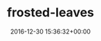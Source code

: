 ---
title:		"frosted-leaves"
type:		"photos"
mediatype:		"upload"
description:		"TBC"
date:		"2016-12-30 15:36:32+00:00"
album:		"nature"
filename:		"frosted-leaves.md"
series:		""
cl_public_id:		"nature/frosted-leaves"
cl_version:		1497005057
format:		"tiff"
bytes:		7016468
width:		2560
height:		1440
colours:
- "#C6BFE0"
- "#6F816E"
- "#2A3B26"
- "#6B7B4D"
- "#372224"
- "#566E4A"
- "#C5B077"
- "#7D826C"
- "#BDB574"
- "#323C33"
- "#795259"
- "#8F8B59"
- "#8B7A56"
- "#382532"
- "#80726D"
- "#343D23"
- "#868A57"
- "#3B3933"
- "#B8BC9B"
- "#7C758B"
- "#7E667B"
- "#846250"
- "#70587E"
- "#9A8AC1"
- "#332538"
- "#6E5E8A"
- "#745167"
- "#C8ABC3"
- "#C3ABA5"
- "#788587"
- "#A6B8A5"
- "#C2947C"
- "#383039"
- "#363122"
- "#9390C8"
exposure_mode:		"Auto"
program:		"Aperture-priority AE"
aperture:		"2.8"
focal_length:		"40.0 mm"
iso:		"400"
shutter_speed:		"1/160"
metering:		"Multi-segment"
flash:		"Off, Did not fire"
white_balance:		"Custom"
colour_temp:		"5650"
has_crop:		"false"
orientation:		"Horizontal (normal)"
camera_model:		"NIKON D800"
lens_info:		"24-70mm f/2.8"
artist:		"No artist info"
x_resolution:		"300"
y_resolution:		"300"
---